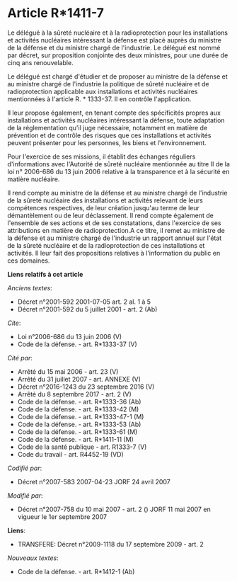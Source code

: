 # Article R*1411-7

Le délégué à la sûreté nucléaire et à la radioprotection pour les installations et activités nucléaires intéressant la
défense est placé auprès du ministre de la défense et du ministre chargé de l'industrie. Le délégué est nommé par décret, sur
proposition conjointe des deux ministres, pour une durée de cinq ans renouvelable. 

Le délégué est chargé d'étudier et de proposer au ministre de la défense et au ministre chargé de l'industrie la politique de
sûreté nucléaire et de radioprotection applicable aux installations et activités nucléaires mentionnées à l'article R. *
1333-37. Il en contrôle l'application. 

Il leur propose également, en tenant compte des spécificités propres aux installations et activités nucléaires intéressant la
défense, toute adaptation de la réglementation qu'il juge nécessaire, notamment en matière de prévention et de contrôle des
risques que ces installations et activités peuvent présenter pour les personnes, les biens et l'environnement. 

Pour l'exercice de ses missions, il établit des échanges réguliers d'informations avec l'Autorité de sûreté nucléaire
mentionnée au titre II de la loi n° 2006-686 du 13 juin 2006 relative à la transparence et à la sécurité en matière
nucléaire. 

Il rend compte au ministre de la défense et au ministre chargé de l'industrie de la sûreté nucléaire des installations et
activités relevant de leurs compétences respectives, de leur création jusqu'au terme de leur démantèlement ou de leur
déclassement. Il rend compte également de l'ensemble de ses actions et de ses constatations, dans l'exercice de ses
attributions en matière de radioprotection.A ce titre, il remet au ministre de la défense et au ministre chargé de
l'industrie un rapport annuel sur l'état de la sûreté nucléaire et de la radioprotection de ces installations et activités.
Il leur fait des propositions relatives à l'information du public en ces domaines.

**Liens relatifs à cet article**

_Anciens textes_:

  - Décret n°2001-592 2001-07-05 art. 2 al. 1 à 5
  - Décret n°2001-592 du 5 juillet 2001 - art. 2 (Ab)

_Cite_:

  - Loi n°2006-686 du 13 juin 2006 (V)
  - Code de la défense. - art. R*1333-37 (V)

_Cité par_:

  - Arrêté du 15 mai 2006 - art. 23 (V)
  - Arrêté du 31 juillet 2007 - art. ANNEXE (V)
  - Décret n°2016-1243 du 23 septembre 2016 (V)
  - Arrêté du 8 septembre 2017 - art. 2 (V)
  - Code de la défense. - art. R*1333-36 (Ab)
  - Code de la défense. - art. R*1333-42 (M)
  - Code de la défense. - art. R*1333-47-1 (M)
  - Code de la défense. - art. R*1333-53 (Ab)
  - Code de la défense. - art. R*1333-61 (M)
  - Code de la défense. - art. R*1411-11 (M)
  - Code de la santé publique - art. R1333-7 (V)
  - Code du travail - art. R4452-19 (VD)

_Codifié par_:

  - Décret n°2007-583 2007-04-23 JORF 24 avril 2007

_Modifié par_:

  - Décret n°2007-758 du 10 mai 2007 - art. 2 () JORF 11 mai 2007 en vigueur le 1er septembre 2007

**Liens**:

  - TRANSFERE: Décret n°2009-1118 du 17 septembre 2009 - art. 2

_Nouveaux textes_:

  - Code de la défense. - art. R*1412-1 (Ab)
